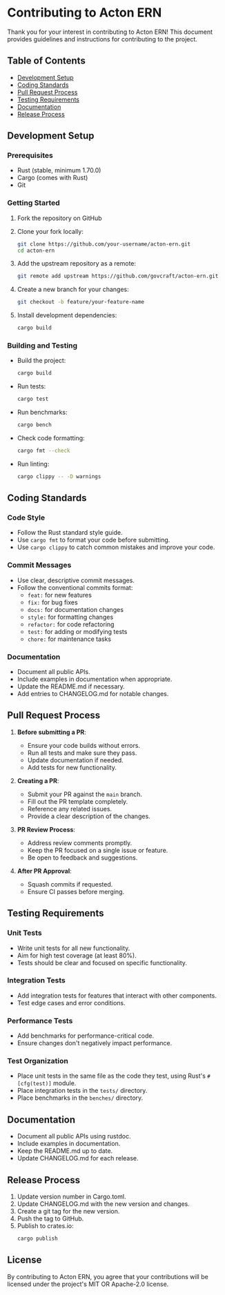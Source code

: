 # Contributing to Acton ERN

Thank you for your interest in contributing to Acton ERN! This document provides guidelines and instructions for contributing to the project.

## Table of Contents

- [Development Setup](#development-setup)
- [Coding Standards](#coding-standards)
- [Pull Request Process](#pull-request-process)
- [Testing Requirements](#testing-requirements)
- [Documentation](#documentation)
- [Release Process](#release-process)

## Development Setup

### Prerequisites

- Rust (stable, minimum 1.70.0)
- Cargo (comes with Rust)
- Git

### Getting Started

1. Fork the repository on GitHub
2. Clone your fork locally:
   ```bash
   git clone https://github.com/your-username/acton-ern.git
   cd acton-ern
   ```

3. Add the upstream repository as a remote:
   ```bash
   git remote add upstream https://github.com/govcraft/acton-ern.git
   ```

4. Create a new branch for your changes:
   ```bash
   git checkout -b feature/your-feature-name
   ```

5. Install development dependencies:
   ```bash
   cargo build
   ```

### Building and Testing

- Build the project:
  ```bash
  cargo build
  ```

- Run tests:
  ```bash
  cargo test
  ```

- Run benchmarks:
  ```bash
  cargo bench
  ```

- Check code formatting:
  ```bash
  cargo fmt --check
  ```

- Run linting:
  ```bash
  cargo clippy -- -D warnings
  ```

## Coding Standards

### Code Style

- Follow the Rust standard style guide.
- Use `cargo fmt` to format your code before submitting.
- Use `cargo clippy` to catch common mistakes and improve your code.

### Commit Messages

- Use clear, descriptive commit messages.
- Follow the conventional commits format:
  - `feat:` for new features
  - `fix:` for bug fixes
  - `docs:` for documentation changes
  - `style:` for formatting changes
  - `refactor:` for code refactoring
  - `test:` for adding or modifying tests
  - `chore:` for maintenance tasks

### Documentation

- Document all public APIs.
- Include examples in documentation when appropriate.
- Update the README.md if necessary.
- Add entries to CHANGELOG.md for notable changes.

## Pull Request Process

1. **Before submitting a PR**:
   - Ensure your code builds without errors.
   - Run all tests and make sure they pass.
   - Update documentation if needed.
   - Add tests for new functionality.

2. **Creating a PR**:
   - Submit your PR against the `main` branch.
   - Fill out the PR template completely.
   - Reference any related issues.
   - Provide a clear description of the changes.

3. **PR Review Process**:
   - Address review comments promptly.
   - Keep the PR focused on a single issue or feature.
   - Be open to feedback and suggestions.

4. **After PR Approval**:
   - Squash commits if requested.
   - Ensure CI passes before merging.

## Testing Requirements

### Unit Tests

- Write unit tests for all new functionality.
- Aim for high test coverage (at least 80%).
- Tests should be clear and focused on specific functionality.

### Integration Tests

- Add integration tests for features that interact with other components.
- Test edge cases and error conditions.

### Performance Tests

- Add benchmarks for performance-critical code.
- Ensure changes don't negatively impact performance.

### Test Organization

- Place unit tests in the same file as the code they test, using Rust's `#[cfg(test)]` module.
- Place integration tests in the `tests/` directory.
- Place benchmarks in the `benches/` directory.

## Documentation

- Document all public APIs using rustdoc.
- Include examples in documentation.
- Keep the README.md up to date.
- Update CHANGELOG.md for each release.

## Release Process

1. Update version number in Cargo.toml.
2. Update CHANGELOG.md with the new version and changes.
3. Create a git tag for the new version.
4. Push the tag to GitHub.
5. Publish to crates.io:
   ```bash
   cargo publish
   ```

## License

By contributing to Acton ERN, you agree that your contributions will be licensed under the project's MIT OR Apache-2.0 license.